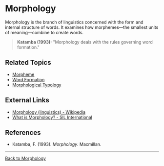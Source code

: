 # Morphology

Morphology is the branch of linguistics concerned with the form and internal structure of words. It examines how morphemes—the smallest units of meaning—combine to create words.

> **Katamba (1993):**
> "Morphology deals with the rules governing word formation."

## Related Topics

- [Morpheme](Morpheme.md)
- [Word Formation](Word-Formation.md)
- [Morphological Typology](Morphological-Typology.md)

## External Links

- [Morphology (linguistics) - Wikipedia](https://en.wikipedia.org/wiki/Morphology_(linguistics))
- [What is Morphology? - SIL International](https://glossary.sil.org/term/morphology)

## References

- Katamba, F. (1993). *Morphology*. Macmillan.

---

[Back to Morphology](README.md)
